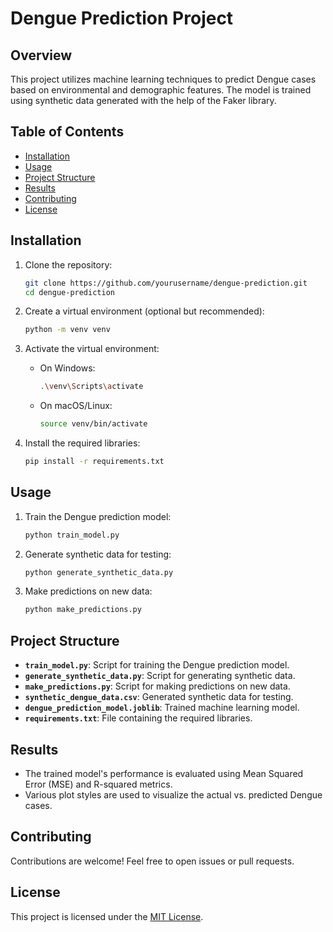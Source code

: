 # Dengue Prediction Project

## Overview

This project utilizes machine learning techniques to predict Dengue cases based on environmental and demographic features. The model is trained using synthetic data generated with the help of the Faker library.

## Table of Contents

- [Installation](#installation)
- [Usage](#usage)
- [Project Structure](#project-structure)
- [Results](#results)
- [Contributing](#contributing)
- [License](#license)

## Installation

1. Clone the repository:

    ```bash
    git clone https://github.com/yourusername/dengue-prediction.git
    cd dengue-prediction
    ```

2. Create a virtual environment (optional but recommended):

    ```bash
    python -m venv venv
    ```

3. Activate the virtual environment:

    - On Windows:

        ```bash
        .\venv\Scripts\activate
        ```

    - On macOS/Linux:

        ```bash
        source venv/bin/activate
        ```

4. Install the required libraries:

    ```bash
    pip install -r requirements.txt
    ```

## Usage

1. Train the Dengue prediction model:

    ```bash
    python train_model.py
    ```

2. Generate synthetic data for testing:

    ```bash
    python generate_synthetic_data.py
    ```

3. Make predictions on new data:

    ```bash
    python make_predictions.py
    ```

## Project Structure

- **`train_model.py`**: Script for training the Dengue prediction model.
- **`generate_synthetic_data.py`**: Script for generating synthetic data.
- **`make_predictions.py`**: Script for making predictions on new data.
- **`synthetic_dengue_data.csv`**: Generated synthetic data for testing.
- **`dengue_prediction_model.joblib`**: Trained machine learning model.
- **`requirements.txt`**: File containing the required libraries.

## Results

- The trained model's performance is evaluated using Mean Squared Error (MSE) and R-squared metrics.
- Various plot styles are used to visualize the actual vs. predicted Dengue cases.

## Contributing

Contributions are welcome! Feel free to open issues or pull requests.

## License

This project is licensed under the [MIT License](LICENSE).
